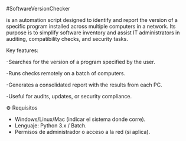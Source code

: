 #SoftwareVersionChecker 

is an automation script designed to identify and report the version of a specific program installed across multiple computers in a network.
Its purpose is to simplify software inventory and assist IT administrators in auditing, compatibility checks, and security tasks.

Key features:

-Searches for the version of a program specified by the user.

-Runs checks remotely on a batch of computers.

-Generates a consolidated report with the results from each PC.

-Useful for audits, updates, or security compliance.

⚙️ Requisitos
- Windows/Linux/Mac (indicar el sistema donde corre).  
- Lenguaje: Python 3.x / Batch.  
- Permisos de administrador o acceso a la red (si aplica).  
